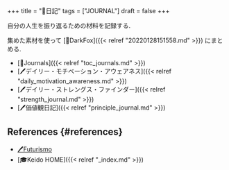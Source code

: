 +++
title = "📓日記"
tags = ["JOURNAL"]
draft = false
+++

自分の人生を振り返るための材料を記録する.

集めた素材を使って [🦊DarkFox]({{< relref "20220128151558.md" >}}) にまとめる.

-   [📁Journals]({{< relref "toc_journals.md" >}})
-   [🖊デイリー・モチベーション・アウェアネス]({{< relref "daily_motivation_awareness.md" >}})
-   [🖊デイリー・ストレングス・ファインダー]({{< relref "strength_journal.md" >}})
-   [🖊価値観日記]({{< relref "principle_journal.md" >}})


## References {#references}

-   [🖊Futurismo](https://futurismo.biz/)
-   [🎓Keido HOME]({{< relref "_index.md" >}})
